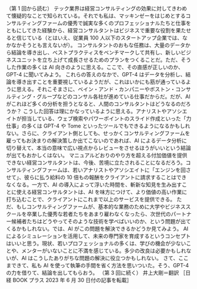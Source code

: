 ###

（第 1 回から読む）
テック業界は経営コンサルティングの効果に対してきわめて懐疑的なことで知られている。それでも私は、マッキンゼーをはじめとするコンサルティングファームの優秀で誠実な多くのプロフェッショナルたちと仕事をともにしてきた経験から、経営コンサルタントはビジネスで重要な役割を果たせると信じている（とはいえ、従業員 100 人以下のスタートアップ企業では、なかなかそうとも言えないが）。
コンサルタントのおもな任務は、大量のデータから結論を導き出し、ベストプラクティスをベンチマークして共有し、新しいビジネスユニットを立ち上げて成長させるためのプランをつくることだ。ただ、そうした作業の多くは AI 向きのように思える。ここで、その直感が正しいのか、GPT-4 に聞いてみよう。
これらの答えのなかで、GPT-4 はデータを分析し、結論を導き出すことを重要視しているようだが、これはいかにも筋が通っているように思える。それこそまさに、ベイン・アンド・カンパニーやボストン・コンサルティング・グループなどのコンサル各社が進めている仕事だからだ。だが、AI がこれほど多くの分析を担うとなると、人間のコンサルタントはどうなるのだろうか？
こうした回答は理にかなっているように思える。アナリストやアソシエイトが担当している、ウェブ検索やパワーポイントのスライド作成といった「力仕事」の多くは GPT-4 や Tome といったツールでもできるようになるかもしれない。さらに、クライアント側としても、せっかくコンサルティングファームを雇ってもお決まりの解決策しか出てこないのであれば、AI によるデータ分析に切り替えて、本当の意味で広い視点からレビューをさせるほうがいいという結論が出てもおかしくはない。
マニュアルどおりのやり方を超える付加価値を提供できない経営コンサルタントは、今後、苦境に立たされることになるだろう。コンサルティングファームは、若いアナリストやアソシエイトに「エンジンを回させて」、彼らに払う給料の 10 倍もの報酬をクライアントに請求することはできなくなる。一方で、AI の導入によって浮いた時間を、斬新な知見を生み出すことに使える経営コンサルタントは、AI を味方につけて、より価値の高い作業に打ち込むことで、クライアントにこれまで以上のサービスを提供できる。
ただ、もしコンサルティングファームが、基本的な業務のために大学やビジネススクールを卒業した優秀な若者たちをあまり雇わなくなったら、次世代のパートナー候補者たちはどうやってそのような技術を学べばいいのか、という問題が出てくるかもしれない。では、AI がこの問題を解決できるかどうか見てみよう。
AI によるシミュレーションを活用して、未来の専門家を育成するというコンセプトはいいと思う。現状、若いプロフェッショナルの多くは、学びの機会が少ないことや、メンターがいないことに不満を感じている。多少の改良は必要かもしれないが、AI はこうしたありがちな問題の解決に役立つかもしれない。
さて、ここまできて、私も AI を使って執筆の手間を省く方法を思いついた。そう、GPT-4 の力を借りて、結論を出してもらおう。
（第 3 回に続く）
井上大剛＝翻訳
［日経 BOOK プラス 2023 年 6 月 30 日付の記事を転載］
